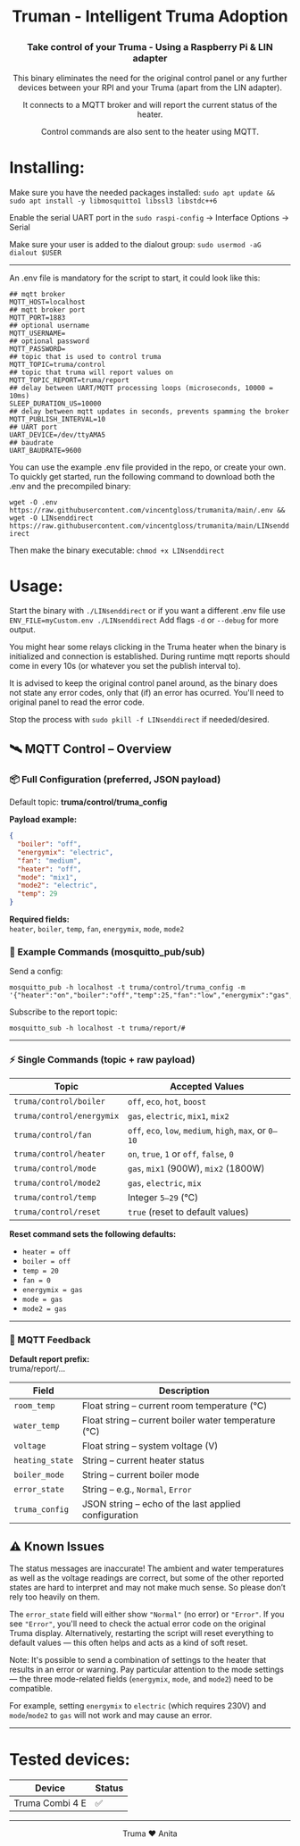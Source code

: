 # <p align="center">Truman - **I**ntelligent **T**ruma **A**doption
### <p align="center">Take control of your Truma - Using a Raspberry Pi &amp; LIN adapter


<p align="center">This binary eliminates the need for the original control panel or any further devices between your RPI and your Truma (apart from the LIN adapter).

<p align="center">It connects to a MQTT broker and will report the current status of the heater.

<p align="center">Control commands are also sent to the heater using MQTT.

# Installing:

Make sure you have the needed packages installed:
```sudo apt update && sudo apt install -y libmosquitto1 libssl3 libstdc++6```

Enable the serial UART port in the ```sudo raspi-config```  → Interface Options → Serial

Make sure your user is added to the dialout group: ```sudo usermod -aG dialout $USER```

---

An .env file is mandatory for the script to start, it could look like this:

```
## mqtt broker
MQTT_HOST=localhost
## mqtt broker port
MQTT_PORT=1883
## optional username
MQTT_USERNAME=
## optional password
MQTT_PASSWORD=
## topic that is used to control truma
MQTT_TOPIC=truma/control
## topic that truma will report values on
MQTT_TOPIC_REPORT=truma/report
## delay between UART/MQTT processing loops (microseconds, 10000 = 10ms)
SLEEP_DURATION_US=10000
## delay between mqtt updates in seconds, prevents spamming the broker
MQTT_PUBLISH_INTERVAL=10
## UART port
UART_DEVICE=/dev/ttyAMA5
## baudrate
UART_BAUDRATE=9600
```

You can use the example .env file provided in the repo, or create your own. To quickly get started, run the following command to download both the .env and the precompiled binary:

```wget -O .env https://raw.githubusercontent.com/vincentgloss/trumanita/main/.env && wget -O LINsenddirect https://raw.githubusercontent.com/vincentgloss/trumanita/main/LINsenddirect```

Then make the binary executable: ```chmod +x LINsenddirect```

# Usage:

Start the binary with ```./LINsenddirect``` or if you want a different .env file use ```ENV_FILE=myCustom.env ./LINsenddirect```
Add flags ```-d``` or ```--debug``` for more output.

You might hear some relays clicking in the Truma heater when the binary is initialized and connection is established.
During runtime mqtt reports should come in every 10s (or whatever you set the publish interval to).

It is advised to keep the original control panel around, as the binary does not state any error codes, only that (if) an error has ocurred. You'll need to original panel to read the error code.

Stop the process with ```sudo pkill -f LINsenddirect``` if needed/desired.

## 🛰️ MQTT Control – Overview

### 📦 Full Configuration (preferred, JSON payload)

Default topic:  **truma/control/truma_config**

**Payload example:**
```json
{
  "boiler": "off",
  "energymix": "electric",
  "fan": "medium",
  "heater": "off",
  "mode": "mix1",
  "mode2": "electric",
  "temp": 29
}
```
**Required fields:**  
`heater`, `boiler`, `temp`, `fan`, `energymix`, `mode`, `mode2`


### 🔧 Example Commands (mosquitto_pub/sub)

Send a config:
``` 
mosquitto_pub -h localhost -t truma/control/truma_config -m '{"heater":"on","boiler":"off","temp":25,"fan":"low","energymix":"gas","mode":"gas","mode2":"gas"}'
```
Subscribe to the report topic:
```
mosquitto_sub -h localhost -t truma/report/#
```
---


### ⚡ Single Commands (topic + raw payload)

| Topic                    | Accepted Values                                              |
|--------------------------|--------------------------------------------------------------|
| `truma/control/boiler`   | `off`, `eco`, `hot`, `boost`                                 |
| `truma/control/energymix`| `gas`, `electric`, `mix1`, `mix2`                     |
| `truma/control/fan`      | `off`, `eco`, `low`, `medium`, `high`, `max`, or `0–10`      |
| `truma/control/heater`   | `on`, `true`, `1` or `off`, `false`, `0`                     |
| `truma/control/mode`     | `gas`, `mix1` (900W), `mix2` (1800W)                         |
| `truma/control/mode2`    | `gas`, `electric`, `mix`                                     |
| `truma/control/temp`     | Integer `5–29` (°C)                                          |
| `truma/control/reset`    | `true` (reset to default values)                             |

**Reset command sets the following defaults:**
- `heater = off`
- `boiler = off`
- `temp = 20`
- `fan = 0`
- `energymix = gas`
- `mode = gas`
- `mode2 = gas`

---

### 📡 MQTT Feedback

**Default report prefix:**  
truma/report/...


| Field            | Description                                             |
|------------------|---------------------------------------------------------|
| `room_temp`      | Float string – current room temperature (°C)            |
| `water_temp`     | Float string – current boiler water temperature (°C)    |
| `voltage`        | Float string – system voltage (V)                       |
| `heating_state`  | String – current heater status                          |
| `boiler_mode`    | String – current boiler mode                            |
| `error_state`    | String – e.g., `Normal`, `Error`                        |
| `truma_config`   | JSON string – echo of the last applied configuration    |


## ⚠️ Known Issues

The status messages are inaccurate! The ambient and water temperatures as well as the voltage readings are correct, but some of the other reported states are hard to interpret and may not make much sense. So please don’t rely too heavily on them.

The `error_state` field will either show `"Normal"` (no error) or `"Error"`. If you see `"Error"`, you'll need to check the actual error code on the original Truma display. Alternatively, restarting the script will reset everything to default values — this often helps and acts as a kind of soft reset.

Note: It's possible to send a combination of settings to the heater that results in an error or warning. Pay particular attention to the mode settings — the three mode-related fields (`energymix`, `mode`, and `mode2`) need to be compatible.

For example, setting `energymix` to `electric` (which requires 230V) and `mode`/`mode2` to `gas` will not work and may cause an error.

---

# Tested devices:

| Device                  | Status |
|-------------------------|--------|
| Truma Combi 4 E         |   ✅   |


---
<p align="center">Truma ❤️ Anita